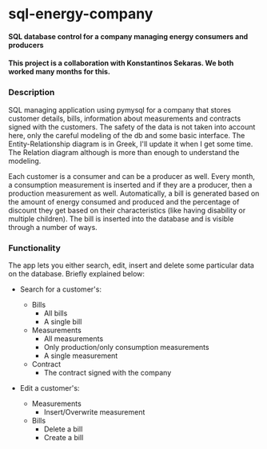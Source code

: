 # sql-energy-company
#### SQL database control for a company managing energy consumers and producers

#### This project is a collaboration with Konstantinos Sekaras. We both worked many months for this.

### Description

SQL managing application using pymysql for a company that stores customer details, bills, information about measurements and contracts signed with the customers.
The safety of the data is not taken into account here, only the careful modeling of the db and some basic interface.
The Entity-Relationship diagram is in Greek, I'll update it when I get some time. The Relation diagram although is more than enough to understand the modeling.

Each customer is a consumer and can be a producer as well.
Every month, a consumption measurement is inserted and if they are a producer, then a production measurement as well.
Automatically, a bill is generated based on the amount of energy consumed and produced and the percentage of discount they get based on their characteristics (like having disability or multiple children).
The bill is inserted into the database and is visible through a number of ways.

### Functionality

The app lets you either search, edit, insert and delete some particular data on the database. Briefly explained below:

- Search for a customer's:
   - Bills	
     - All bills	
     - A single bill	
   - Measurements	
      - All measurements	
      - Only production/only consumption measurements	
      - A single measurement	
    - Contract	
      - The contract signed with the company	
	
- Edit a customer's:	
  - Measurements	
    - Insert/Overwrite measurement	
  - Bills	
    - Delete a bill	
    - Create a bill	

